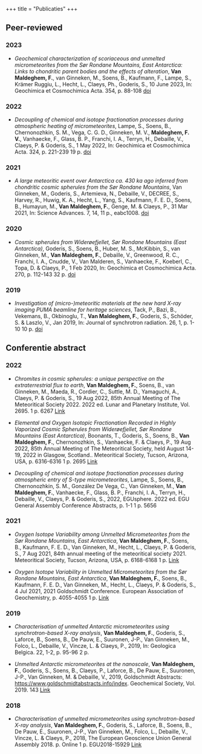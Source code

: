+++
title = "Publicaties"
+++

## Peer-reviewed
### 2023
* _Geochemical characterization of scoriaceous and unmelted micrometeorites from the Sør Rondane Mountains, East Antarctica: Links to chondritic parent bodies and the effects of alteration_, **Van Maldeghem, F.**, van Ginneken, M., Soens, B., Kaufmann, F., Lampe, S., Krämer Ruggiu, L., Hecht, L., Claeys, Ph., Goderis, S., 10 June 2023, In: Geochimica et Cosmochimica Acta. 354, p. 88-108 [doi](https://doi.org/10.1016/j.gca.2023.06.002)

### 2022
* _Decoupling of chemical and isotope fractionation processes during atmospheric heating of micrometeorites_, Lampe, S., Soens, B., Chernonozhkin, S. M., Vega, C. G. D., Ginneken, M. V., **Maldeghem, F. V.**, Vanhaecke, F., Glass, B. P., Franchi, I. A., Terryn, H., Debaille, V., Claeys, P. & Goderis, S., 1 May 2022, In: Geochimica et Cosmochimica Acta. 324, p. 221-239 19 p. [doi](https://doi.org/10.1016/j.gca.2022.02.008)

### 2021
* _A large meteoritic event over Antarctica ca. 430 ka ago inferred from chondritic cosmic spherules from the Sør Rondane Mountains_, Van Ginneken, M., Goderis, S., Artemieva, N., Debaille, V., DECREE, S., Harvey, R., Huwig, K. A., Hecht, L., Yang, S., Kaufmann, F. E. D., Soens, B., Humayun, M., **Van Maldeghem, F.**, Genge, M. & Claeys, P., 31 Mar 2021, In: Science Advances. 7, 14, 11 p., eabc1008. [doi](https://doi.org/10.1126/sciadv.abc1008)

### 2020
* _Cosmic spherules from Widerøefjellet, Sør Rondane Mountains (East Antarctica)_,
Goderis, S., Soens, B., Huber, M. S., McKibbin, S., van Ginneken, M., **Van Maldeghem, F.**, Debaille, V., Greenwood, R. C., Franchi, I. A., Cnudde, V., Van Malderen, S., Vanhaecke, F., Koeberl, C., Topa, D. & Claeys, P., 1 Feb 2020, In: Geochimica et Cosmochimica Acta. 270, p. 112-143 32 p. [doi](https://doi.org/10.1016/j.gca.2019.11.016)

### 2019
* _Investigation of (micro-)meteoritic materials at the new hard X-ray imaging PUMA beamline for heritage sciences_, Tack, P., Bazi, B., Vekemans, B., Okbinoglu, T., **Van Maldeghem, F.**, Goderis, S., Schöder, S. & Laszlo, V., Jan 2019, In: Journal of synchrotron radiation. 26, 1, p. 1-10 10 p. [doi](https://doi.org/10.1107/S160057751901230X)

## Conferentie abstract
### 2022
* _Chromites in cosmic spherules: a unique perspective on the extraterrestrial flux to earth_, **Van Maldeghem, F.**, Soens, B., van Ginneken, M., Maeda, R., Cordier, C., Suttle, M. D., Yamaguchi, A., Claeys, P. & Goderis, S., 19 Aug 2022, 85th Annual Meeting of The Meteoritical Society 2022. 2022 ed. Lunar and Planetary Institute, Vol. 2695. 1 p. 6267 [Link](https://www.hou.usra.edu/meetings/metsoc2022/pdf/6267.pdf)

* _Elemental and Oxygen Isotopic Fractionation Recorded in Highly Vaporized Cosmic Spherules from Widerøefjellet, Sør Rondane Mountains (East Antarctica)_, Boonants, T., Goderis, S., Soens, B., **Van Maldeghem, F.**, Chernonozhkin, S., Vanhaecke, F. & Claeys, P., 19 Aug 2022, 85th Annual Meeting of The Meteoritical Society, held August 14-19, 2022 in Glasgow, Scotland.. Meteoritical Society, Tucson, Arizona, USA, p. 6316-6316 1 p. 2695 [Link](https://www.hou.usra.edu/meetings/metsoc2022/pdf/6316.pdf)

* _Decoupling of chemical and isotope fractionation processes during atmospheric entry of S-type micrometeorites_, Lampe, S., Soens, B., Chernonozhkin, S. M., González De Vega, C., Van Ginneken, M., **Van Maldeghem, F.**, Vanhaecke, F., Glass, B. P., Franchi, I. A., Terryn, H., Debaille, V., Claeys, P. & Goderis, S., 2022, EGUsphere. 2022 ed. EGU General Assembly Conference Abstracts, p. 1-1 1 p. 5656


### 2021
* _Oxygen Isotope Variability among Unmelted Micrometeorites from the Sør Rondane Mountains, East Antarctica_, **Van Maldeghem, F.**, Soens, B., Kaufmann, F. E. D., Van Ginneken, M., Hecht, L., Claeys, P. & Goderis, S., 7 Aug 2021, 84th annual meeting of the meteoritical society 2021. Meteoritical Society, Tucson, Arizona, USA, p. 6168-6168 1 p. [Link](https://www.hou.usra.edu/meetings/metsoc2021/pdf/6168.pdf)

* _Oxygen Isotope Variability in Unmelted Micrometeorites from the Sør Rondane Mountains, East Antarctica_, **Van Maldeghem, F.**, Soens, B., Kaufmann, F. E. D., Van Ginneken, M., Hecht, L., Claeys, P. & Goderis, S., 4 Jul 2021, 2021 Goldschmidt Conference. European Association of Geochemistry, p. 4055-4055 1 p. [Link](https://goldschmidtabstracts.info/2021/4055.pdf)

### 2019
* _Characterisation of unmelted Antarctic micrometeorites using synchrotron-based X-ray analysis_, **Van Maldeghem, F.**, Goderis, S., Laforce, B., Soens, B., De Pauw, E., Suuronen, J-P., Van Ginneken, M., Folco, L., Debaille, V., Vincze, L. & Claeys, P., 2019, In: Geologica Belgica. 22, 1-2, p. 95-96 2 p.

* _Unmelted Antarctic micrometeorites at the nanoscale_, **Van Maldeghem, F.**, Goderis, S., Soens, B., Claeys, P., Laforce, B., De Pauw, E., Suuronen, J-P., Van Ginneken, M. & Debaille, V., 2019, Goldschmidt Abstracts: https://www.goldschmidtabstracts.info/index. Geochemical Society, Vol. 2019. 143 [Link](https://goldschmidt.info/2019/abstracts/abstractView?id=2019002785)

### 2018
* _Characterisation of unmelted micrometeorites using synchrotron-based X-ray analysis_,
**Van Maldeghem, F.**, Goderis, S., Laforce, B., Soens, B., De Pauw, E., Suuronen, J-P., Van Ginneken, M., Folco, L., Debaille, V., Vincze, L. & Claeys, P., 2018, The European Geoscience Union General Assembly 2018. p. Online 1 p. EGU2018-15929 [Link](https://meetingorganizer.copernicus.org/EGU2018/EGU2018-15929.pdf)